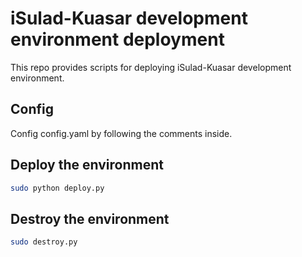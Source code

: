 # iSulad-Kuasar development environment deployment
This repo provides scripts for deploying iSulad-Kuasar development environment.

## Config
Config config.yaml by following the comments inside.

## Deploy the environment
```bash
sudo python deploy.py
```

## Destroy the environment
```bash
sudo destroy.py
```
